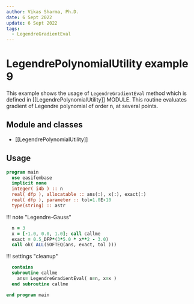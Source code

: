 ```yaml
---
author: Vikas Sharma, Ph.D.
date: 6 Sept 2022
update: 6 Sept 2022
tags:
  - LegendreGradientEval
---
```


# LegendrePolynomialUtility example 9

This example shows the usage of `LegendreGradientEval` method which is defined in [[LegendrePolynomialUtility]] MODULE. This routine evaluates gradient of Legendre polynomial of order n, at several points.

## Module and classes

- [[LegendrePolynomialUtility]]

## Usage

```fortran
program main
  use easifembase
  implicit none
  integer( i4b ) :: n
  real( dfp ), allocatable :: ans(:), x(:), exact(:)
  real( dfp ), parameter :: tol=1.0E-10
  type(string) :: astr
```

!!! note "Legendre-Gauss"

```fortran
  n = 3
  x = [-1.0, 0.0, 1.0]; call callme
  exact = 0.5_DFP*(3*5.0 * x**2 - 3.0)
  call ok( ALL(SOFTEQ(ans, exact, tol )))
```

!!! settings "cleanup"

```fortran
  contains
  subroutine callme
    ans= LegendreGradientEval( n=n, x=x )
  end subroutine callme
```

```fortran
end program main
```
